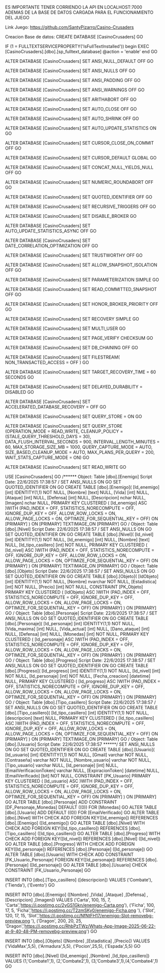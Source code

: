 ES IMPORTANTE TENER CORRIENDO LA API EN LOCALHOST:7000 ADEMAS DE LA BASE DE DATOS CARGADA PARA EL FUNCIONAMIENTO DEL JUEGO

Link Juego: https://github.com/SantyPizarro/Casino-Crusaders

Creacion Base de datos: CREATE DATABASE [CasinoCrusaders] GO

IF (1 = FULLTEXTSERVICEPROPERTY('IsFullTextInstalled')) begin EXEC [CasinoCrusaders].[dbo].[sp_fulltext_database] @action = 'enable' end GO

ALTER DATABASE [CasinoCrusaders] SET ANSI_NULL_DEFAULT OFF GO

ALTER DATABASE [CasinoCrusaders] SET ANSI_NULLS OFF GO

ALTER DATABASE [CasinoCrusaders] SET ANSI_PADDING OFF GO

ALTER DATABASE [CasinoCrusaders] SET ANSI_WARNINGS OFF GO

ALTER DATABASE [CasinoCrusaders] SET ARITHABORT OFF GO

ALTER DATABASE [CasinoCrusaders] SET AUTO_CLOSE OFF GO

ALTER DATABASE [CasinoCrusaders] SET AUTO_SHRINK OFF GO

ALTER DATABASE [CasinoCrusaders] SET AUTO_UPDATE_STATISTICS ON GO

ALTER DATABASE [CasinoCrusaders] SET CURSOR_CLOSE_ON_COMMIT OFF GO

ALTER DATABASE [CasinoCrusaders] SET CURSOR_DEFAULT GLOBAL GO

ALTER DATABASE [CasinoCrusaders] SET CONCAT_NULL_YIELDS_NULL OFF GO

ALTER DATABASE [CasinoCrusaders] SET NUMERIC_ROUNDABORT OFF GO

ALTER DATABASE [CasinoCrusaders] SET QUOTED_IDENTIFIER OFF GO

ALTER DATABASE [CasinoCrusaders] SET RECURSIVE_TRIGGERS OFF GO

ALTER DATABASE [CasinoCrusaders] SET DISABLE_BROKER GO

ALTER DATABASE [CasinoCrusaders] SET AUTO_UPDATE_STATISTICS_ASYNC OFF GO

ALTER DATABASE [CasinoCrusaders] SET DATE_CORRELATION_OPTIMIZATION OFF GO

ALTER DATABASE [CasinoCrusaders] SET TRUSTWORTHY OFF GO

ALTER DATABASE [CasinoCrusaders] SET ALLOW_SNAPSHOT_ISOLATION OFF GO

ALTER DATABASE [CasinoCrusaders] SET PARAMETERIZATION SIMPLE GO

ALTER DATABASE [CasinoCrusaders] SET READ_COMMITTED_SNAPSHOT OFF GO

ALTER DATABASE [CasinoCrusaders] SET HONOR_BROKER_PRIORITY OFF GO

ALTER DATABASE [CasinoCrusaders] SET RECOVERY SIMPLE GO

ALTER DATABASE [CasinoCrusaders] SET MULTI_USER GO

ALTER DATABASE [CasinoCrusaders] SET PAGE_VERIFY CHECKSUM
GO

ALTER DATABASE [CasinoCrusaders] SET DB_CHAINING OFF GO

ALTER DATABASE [CasinoCrusaders] SET FILESTREAM( NON_TRANSACTED_ACCESS = OFF ) GO

ALTER DATABASE [CasinoCrusaders] SET TARGET_RECOVERY_TIME = 60 SECONDS GO

ALTER DATABASE [CasinoCrusaders] SET DELAYED_DURABILITY = DISABLED GO

ALTER DATABASE [CasinoCrusaders] SET ACCELERATED_DATABASE_RECOVERY = OFF
GO

ALTER DATABASE [CasinoCrusaders] SET QUERY_STORE = ON GO

ALTER DATABASE [CasinoCrusaders] SET QUERY_STORE (OPERATION_MODE = READ_WRITE, CLEANUP_POLICY = (STALE_QUERY_THRESHOLD_DAYS = 30), DATA_FLUSH_INTERVAL_SECONDS = 900, INTERVAL_LENGTH_MINUTES = 60, MAX_STORAGE_SIZE_MB = 1000, QUERY_CAPTURE_MODE = AUTO, SIZE_BASED_CLEANUP_MODE = AUTO, MAX_PLANS_PER_QUERY = 200, WAIT_STATS_CAPTURE_MODE = ON) GO

ALTER DATABASE [CasinoCrusaders] SET READ_WRITE GO

USE [CasinoCrusaders] GO /****** Object: Table [dbo].[Enemigo] Script Date: 22/6/2025 17:38:57 / SET ANSI_NULLS ON GO SET QUOTED_IDENTIFIER ON GO CREATE TABLE [dbo].[Enemigo]( [Id_enemigo] [int] IDENTITY(1,1) NOT NULL, [Nombre] [text] NULL, [Vida] [int] NULL, [Ataque] [int] NULL, [Defensa] [int] NULL, [Descripcion] nchar NULL, [Imagen] nchar NULL, PRIMARY KEY CLUSTERED ( [Id_enemigo] ASC )WITH (PAD_INDEX = OFF, STATISTICS_NORECOMPUTE = OFF, IGNORE_DUP_KEY = OFF, ALLOW_ROW_LOCKS = ON, ALLOW_PAGE_LOCKS = ON, OPTIMIZE_FOR_SEQUENTIAL_KEY = OFF) ON [PRIMARY] ) ON [PRIMARY] TEXTIMAGE_ON [PRIMARY] GO / Object: Table [dbo].[Nivel] Script Date: 22/6/2025 17:38:57 / SET ANSI_NULLS ON GO SET QUOTED_IDENTIFIER ON GO CREATE TABLE [dbo].[Nivel]( [Id_nivel] [int] IDENTITY(1,1) NOT NULL, [Id_enemigo] [int] NULL, [Nombre] [text] NULL, [Id_tipo_casillero] [int] NOT NULL, PRIMARY KEY CLUSTERED ( [Id_nivel] ASC )WITH (PAD_INDEX = OFF, STATISTICS_NORECOMPUTE = OFF, IGNORE_DUP_KEY = OFF, ALLOW_ROW_LOCKS = ON, ALLOW_PAGE_LOCKS = ON, OPTIMIZE_FOR_SEQUENTIAL_KEY = OFF) ON [PRIMARY] ) ON [PRIMARY] TEXTIMAGE_ON [PRIMARY] GO / Object: Table [dbo].[Objeto] Script Date: 22/6/2025 17:38:57 / SET ANSI_NULLS ON GO SET QUOTED_IDENTIFIER ON GO CREATE TABLE [dbo].[Objeto]( [IdObjeto] [int] IDENTITY(1,1) NOT NULL, [Nombre] nvarchar NOT NULL, [Estadistica] [int] NOT NULL, [Precio] [int] NOT NULL, CONSTRAINT [PK_Objeto] PRIMARY KEY CLUSTERED ( [IdObjeto] ASC )WITH (PAD_INDEX = OFF, STATISTICS_NORECOMPUTE = OFF, IGNORE_DUP_KEY = OFF, ALLOW_ROW_LOCKS = ON, ALLOW_PAGE_LOCKS = ON, OPTIMIZE_FOR_SEQUENTIAL_KEY = OFF) ON [PRIMARY] ) ON [PRIMARY] GO / Object: Table [dbo].[Personaje] Script Date: 22/6/2025 17:38:57 / SET ANSI_NULLS ON GO SET QUOTED_IDENTIFIER ON GO CREATE TABLE [dbo].[Personaje]( [Id_personaje] [int] IDENTITY(1,1) NOT NULL, [Vida_maxima] [int] NULL, [Vida_actual] [int] NULL, [Dano_ataque] [int] NULL, [Defensa] [int] NULL, [Monedas] [int] NOT NULL, PRIMARY KEY CLUSTERED ( [Id_personaje] ASC )WITH (PAD_INDEX = OFF, STATISTICS_NORECOMPUTE = OFF, IGNORE_DUP_KEY = OFF, ALLOW_ROW_LOCKS = ON, ALLOW_PAGE_LOCKS = ON, OPTIMIZE_FOR_SEQUENTIAL_KEY = OFF) ON [PRIMARY] ) ON [PRIMARY] GO / Object: Table [dbo].[Progreso] Script Date: 22/6/2025 17:38:57 / SET ANSI_NULLS ON GO SET QUOTED_IDENTIFIER ON GO CREATE TABLE [dbo].[Progreso]( [Id_progreso] [int] IDENTITY(1,1) NOT NULL, [Id_nivel] [int] NOT NULL, [Id_personaje] [int] NOT NULL, [Fecha_creacion] [datetime] NULL, PRIMARY KEY CLUSTERED ( [Id_progreso] ASC )WITH (PAD_INDEX = OFF, STATISTICS_NORECOMPUTE = OFF, IGNORE_DUP_KEY = OFF, ALLOW_ROW_LOCKS = ON, ALLOW_PAGE_LOCKS = ON, OPTIMIZE_FOR_SEQUENTIAL_KEY = OFF) ON [PRIMARY] ) ON [PRIMARY] GO / Object: Table [dbo].[Tipo_casillero] Script Date: 22/6/2025 17:38:57 / SET ANSI_NULLS ON GO SET QUOTED_IDENTIFIER ON GO CREATE TABLE [dbo].[Tipo_casillero]( [Id_tipo_casillero] [int] IDENTITY(1,1) NOT NULL, [descripcion] [text] NULL, PRIMARY KEY CLUSTERED ( [Id_tipo_casillero] ASC )WITH (PAD_INDEX = OFF, STATISTICS_NORECOMPUTE = OFF, IGNORE_DUP_KEY = OFF, ALLOW_ROW_LOCKS = ON, ALLOW_PAGE_LOCKS = ON, OPTIMIZE_FOR_SEQUENTIAL_KEY = OFF) ON [PRIMARY] ) ON [PRIMARY] TEXTIMAGE_ON [PRIMARY] GO / Object: Table [dbo].[Usuario] Script Date: 22/6/2025 17:38:57 ******/ SET ANSI_NULLS ON GO SET QUOTED_IDENTIFIER ON GO CREATE TABLE [dbo].[Usuario]( [Id_usuario] [int] IDENTITY(1,1) NOT NULL, [Gmail] varchar NOT NULL, [Contraseña] varchar NOT NULL, [Nombre_usuario] varchar NOT NULL, [Tipo_usuario] varchar NULL, [Id_personaje] [int] NULL, [EmailVerificacionToken] varchar NULL, [ExpiracionToken] [datetime] NULL, [EmailVerificado] [bit] NOT NULL, CONSTRAINT [PK_Usuario] PRIMARY KEY CLUSTERED ( [Id_usuario] ASC )WITH (PAD_INDEX = OFF, STATISTICS_NORECOMPUTE = OFF, IGNORE_DUP_KEY = OFF, ALLOW_ROW_LOCKS = ON, ALLOW_PAGE_LOCKS = ON, OPTIMIZE_FOR_SEQUENTIAL_KEY = OFF) ON [PRIMARY] ) ON [PRIMARY] GO ALTER TABLE [dbo].[Personaje] ADD CONSTRAINT [DF_Personaje_Monedas] DEFAULT ((0)) FOR [Monedas] GO ALTER TABLE [dbo].[Usuario] ADD DEFAULT ((0)) FOR [EmailVerificado] GO ALTER TABLE [dbo].[Nivel] WITH CHECK ADD FOREIGN KEY([Id_enemigo]) REFERENCES [dbo].[Enemigo] ([Id_enemigo]) GO ALTER TABLE [dbo].[Nivel] WITH CHECK ADD FOREIGN KEY([Id_tipo_casillero]) REFERENCES [dbo].[Tipo_casillero] ([Id_tipo_casillero]) GO ALTER TABLE [dbo].[Progreso] WITH CHECK ADD FOREIGN KEY([Id_nivel]) REFERENCES [dbo].[Nivel] ([Id_nivel]) GO ALTER TABLE [dbo].[Progreso] WITH CHECK ADD FOREIGN KEY([Id_personaje]) REFERENCES [dbo].[Personaje] ([Id_personaje]) GO ALTER TABLE [dbo].[Usuario] WITH CHECK ADD CONSTRAINT [FK_Usuario_Personaje] FOREIGN KEY([Id_personaje]) REFERENCES [dbo].[Personaje] ([Id_personaje]) GO ALTER TABLE [dbo].[Usuario] CHECK CONSTRAINT [FK_Usuario_Personaje] GO

INSERT INTO [dbo].[Tipo_casillero] ([descripcion]) VALUES ('Combate'), ('Tienda'), ('Evento') GO

INSERT INTO [dbo].[Enemigo] ([Nombre] ,[Vida] ,[Ataque] ,[Defensa] ,[Descripcion] ,[Imagen]) VALUES ('Carta', 100, 15, 7, 'Carta','https://i.postimg.cc/2yGS1Gkn/enemigo-Carta.png'), ('Ficha', 100, 17, 5, 'Ficha','https://i.postimg.cc/T2zmSKy0/enemigo-Ficha.png '), ('Slot', 120, 17, 15, 'Slot','https://i.postimg.cc/NfNtFH17/enemigo-Slot-removebg-preview.png '), ('Dragon', 200, 20, 25, 'Dragon','https://i.postimg.cc/RhbPzTWz/Whats-App-Image-2025-06-22-at-9-40-48-PM-removebg-preview.png') GO

INSERT INTO [dbo].[Objeto] ([Nombre] ,[Estadistica] ,[Precio]) VALUES ('VidaMax',5,5), ('Armadura',5,5), ('Pocion',25,5), ('Espada',5,5) GO

INSERT INTO [dbo].[Nivel] ([Id_enemigo] ,[Nombre] ,[Id_tipo_casillero]) VALUES (1,'Combate1',1), (2,'Combate2',1), (3,'Combate3',1),(4,'Combate4',1) GO
